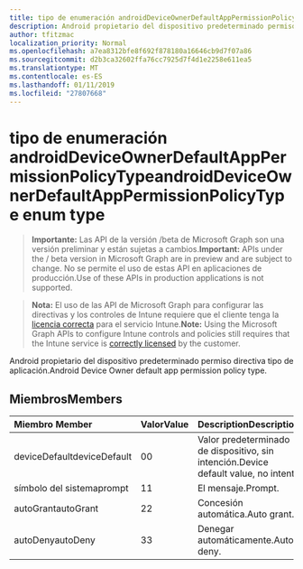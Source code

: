 ```yaml
---
title: tipo de enumeración androidDeviceOwnerDefaultAppPermissionPolicyType
description: Android propietario del dispositivo predeterminado permiso directiva tipo de aplicación.
author: tfitzmac
localization_priority: Normal
ms.openlocfilehash: a7ea8312bfe8f692f878180a16646cb9d7f07a86
ms.sourcegitcommit: d2b3ca32602ffa76cc7925d7f4d1e2258e611ea5
ms.translationtype: MT
ms.contentlocale: es-ES
ms.lasthandoff: 01/11/2019
ms.locfileid: "27807668"
---
```

# <a name="androiddeviceownerdefaultapppermissionpolicytype-enum-type"></a><span data-ttu-id="f82ea-103">tipo de enumeración androidDeviceOwnerDefaultAppPermissionPolicyType</span><span class="sxs-lookup"><span data-stu-id="f82ea-103">androidDeviceOwnerDefaultAppPermissionPolicyType enum type</span></span>

> <span data-ttu-id="f82ea-104">**Importante:** Las API de la versión /beta de Microsoft Graph son una versión preliminar y están sujetas a cambios.</span><span class="sxs-lookup"><span data-stu-id="f82ea-104">**Important:** APIs under the / beta version in Microsoft Graph are in preview and are subject to change.</span></span> <span data-ttu-id="f82ea-105">No se permite el uso de estas API en aplicaciones de producción.</span><span class="sxs-lookup"><span data-stu-id="f82ea-105">Use of these APIs in production applications is not supported.</span></span>

> <span data-ttu-id="f82ea-106">**Nota:** El uso de las API de Microsoft Graph para configurar las directivas y los controles de Intune requiere que el cliente tenga la [licencia correcta](https://go.microsoft.com/fwlink/?linkid=839381) para el servicio Intune.</span><span class="sxs-lookup"><span data-stu-id="f82ea-106">**Note:** Using the Microsoft Graph APIs to configure Intune controls and policies still requires that the Intune service is [correctly licensed](https://go.microsoft.com/fwlink/?linkid=839381) by the customer.</span></span>

<span data-ttu-id="f82ea-107">Android propietario del dispositivo predeterminado permiso directiva tipo de aplicación.</span><span class="sxs-lookup"><span data-stu-id="f82ea-107">Android Device Owner default app permission policy type.</span></span>
## <a name="members"></a><span data-ttu-id="f82ea-108">Miembros</span><span class="sxs-lookup"><span data-stu-id="f82ea-108">Members</span></span>
|<span data-ttu-id="f82ea-109">Miembro	</span><span class="sxs-lookup"><span data-stu-id="f82ea-109">Member</span></span>|<span data-ttu-id="f82ea-110">Valor</span><span class="sxs-lookup"><span data-stu-id="f82ea-110">Value</span></span>|<span data-ttu-id="f82ea-111">Description</span><span class="sxs-lookup"><span data-stu-id="f82ea-111">Description</span></span>|
|:---|:---|:---|
|<span data-ttu-id="f82ea-112">deviceDefault</span><span class="sxs-lookup"><span data-stu-id="f82ea-112">deviceDefault</span></span>|<span data-ttu-id="f82ea-113">0</span><span class="sxs-lookup"><span data-stu-id="f82ea-113">0</span></span>|<span data-ttu-id="f82ea-114">Valor predeterminado de dispositivo, sin intención.</span><span class="sxs-lookup"><span data-stu-id="f82ea-114">Device default value, no intent.</span></span>|
|<span data-ttu-id="f82ea-115">símbolo del sistema</span><span class="sxs-lookup"><span data-stu-id="f82ea-115">prompt</span></span>|<span data-ttu-id="f82ea-116">1</span><span class="sxs-lookup"><span data-stu-id="f82ea-116">1</span></span>|<span data-ttu-id="f82ea-117">El mensaje.</span><span class="sxs-lookup"><span data-stu-id="f82ea-117">Prompt.</span></span>|
|<span data-ttu-id="f82ea-118">autoGrant</span><span class="sxs-lookup"><span data-stu-id="f82ea-118">autoGrant</span></span>|<span data-ttu-id="f82ea-119">2</span><span class="sxs-lookup"><span data-stu-id="f82ea-119">2</span></span>|<span data-ttu-id="f82ea-120">Concesión automática.</span><span class="sxs-lookup"><span data-stu-id="f82ea-120">Auto grant.</span></span>|
|<span data-ttu-id="f82ea-121">autoDeny</span><span class="sxs-lookup"><span data-stu-id="f82ea-121">autoDeny</span></span>|<span data-ttu-id="f82ea-122">3</span><span class="sxs-lookup"><span data-stu-id="f82ea-122">3</span></span>|<span data-ttu-id="f82ea-123">Denegar automáticamente.</span><span class="sxs-lookup"><span data-stu-id="f82ea-123">Auto deny.</span></span>|





